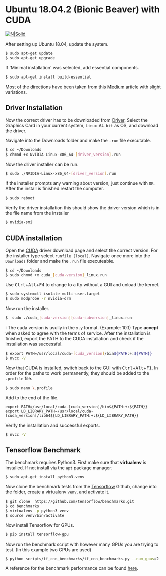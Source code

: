 
# Ubuntu 18.04.2 (Bionic Beaver) with CUDA

[![N|Solid](https://encrypted-tbn0.gstatic.com/images?q=tbn:ANd9GcRBH8MYoq_M6I5yFqNsIH-SDUwR403f4nMKHONWwLjHR8InZN_1MA)](https://etown.edu)

After setting up Ubuntu 18.04, update the system.
```sh
$ sudo apt-get update
$ sudo apt-get upgrade
```
If 'Minimal installation' was selected, add essential components.
```sh
$ sudo apt-get install build-essential
```
Most of the directions have been taken from this [Medium] article with slight variations.
## Driver Installation
Now the correct driver has to be downloaded from [Driver]. Select the Graphics Card in your current system, `Linux 64-bit` as OS, and download the driver.

Navigate into the Downloads folder and make the `.run` file executable.
```sh
$ cd ~/Downloads
$ chmod +x NVIDIA-Linux-x86_64-[driver_version].run
```
Now the driver installer can be run.
```sh
$ sudo ./NVIDIA-Linux-x86_64-[driver_version].run
```
If the installer prompts any warning about version, just continue with `OK`.
After the install is finished restart the computer.
```sh
$ sudo reboot
```
Verify the driver installation this should show the driver version which is in the file name from the installer
```sh
$ nvidia-smi
```
## CUDA installation
Open the [CUDA] driver download page and select the correct version. For the installer type select `runfile (local)`.
Navigate once more into the `Downloads` folder and make the `.run` file executeable.
```sh
$ cd ~/Downloads
$ sudo chmod +x cuda_[cuda-version]_linux.run
```
Use <kbd>Ctrl</kbd>+<kbd>Alt</kbd>+<kbd>F4</kbd> to change to a tty without a GUI and unload the kernel.
```sh
$ sudo systemctl isolate multi-user.target
$ sudo modprobe -r nvidia-drm
```
Now run the installer.
```sh
$  sudo ./cuda_[cuda-version][cuda-subversion]_linux.run
```
:information_source: The cuda version is usully in the `x.y` format. (Example: 10.1)
Type **accept** when asked to agree with the terms of service.
After the installation is finished, export the PATH to the CUDA installation and check if the installation was successful.
```sh
$ export PATH=/usr/local/cuda-[cuda_version]/bin${PATH:+:${PATH}}
$ nvcc -V
```
Now that CUDA is installed, switch back to the GUI with <kbd>Ctrl</kbd>+<kbd>Alt</kbd>+<kbd>F1</kbd>.
In order for the paths to work permanently, they should be added to the `.profile` file.
```sh
$ sudo nano \.profile
```
Add to the end of the file.
```
export PATH=/usr/local/cuda-[cuda_version]/bin${PATH:+:${PATH}}
export LD_LIBRARY_PATH=/usr/local/cuda-[cuda_version]/lib64${LD_LIBRARY_PATH:+:${LD_LIBRARY_PATH}}
```
Verify the installation and successful exports.
```sh
$ nvcc -V
```
## Tensorflow Benchmark
The benchmark requires Python3.
First make sure that **virtualenv** is installed.
If not install via the `apt` package manager.
```sh
$ sudo apt-get install python3-venv 
```
Now clone the benchmark tests from the [Tensorflow] Github, change into the folder, create a virtualenv `venv`, and activate it.
```sh
$ git clone  https://github.com/tensorflow/benchmarks.git
$ cd benchmarks
$ virtualenv -p python3 venv
$ source venv/bin/activate
```
Now install Tensorflow for GPUs.
```sh
$ pip install tensorflow-gpu
```
Now run the benchmark script with however many GPUs you are trying to test. (In this example two GPUs are used)
```sh
$ python scripts/tf_cnn_benchmarks/tf_cnn_benchmarks.py --num_gpus=2
```
A reference for the benchmark performance can be found [here](https://www.tensorflow.org/guide/performance/benchmarks).



[Driver]: <https://www.nvidia.com/Download/index.aspx?lang=en-us>
[CUDA]: <https://developer.nvidia.com/cuda-downloads?target_os=Linux&target_arch=x86_64&target_distro=Ubuntu&target_version=1804&target_type=runfilelocal>
[Medium]: <https://medium.com/@avinchintha/how-to-install-nvidia-drivers-and-cuda-10-0-for-rtx-2080-ti-gpu-on-ubuntu-16-04-18-04-ce32e4edf1c0>
[Tensorflow]: <https://github.com/tensorflow/benchmarks>


